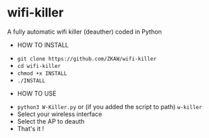 # wifi-killer
A fully automatic wifi killer (deauther) coded in Python

* HOW TO INSTALL

- `git clone https://github.com/ZKAW/wifi-killer`
- `cd wifi-killer`
- `chmod +x INSTALL`
- `./INSTALL`

* HOW TO USE

- `python3 W-Killer.py` or (if you added the script to path) `w-killer`
- Select your wireless interface
- Select the AP to deauth
- That's it !
